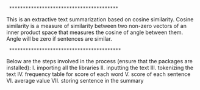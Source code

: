 
     ****************************************
     
This is an extractive text summarization based on cosine similarity.
Cosine similarity is a measure of similarity between two non-zero vectors of an inner product space that measures the cosine of angle between them.
Angle will be zero if sentences are similar.

     *****************************************

Below are the steps involved in the process (ensure that the packages are installed):
I. importing all the libraries
II. inputting the text
III. tokenizing the text
IV. frequency table for score of each word
V. score of each sentence
VI. average value
VII. storing sentence in the summary
